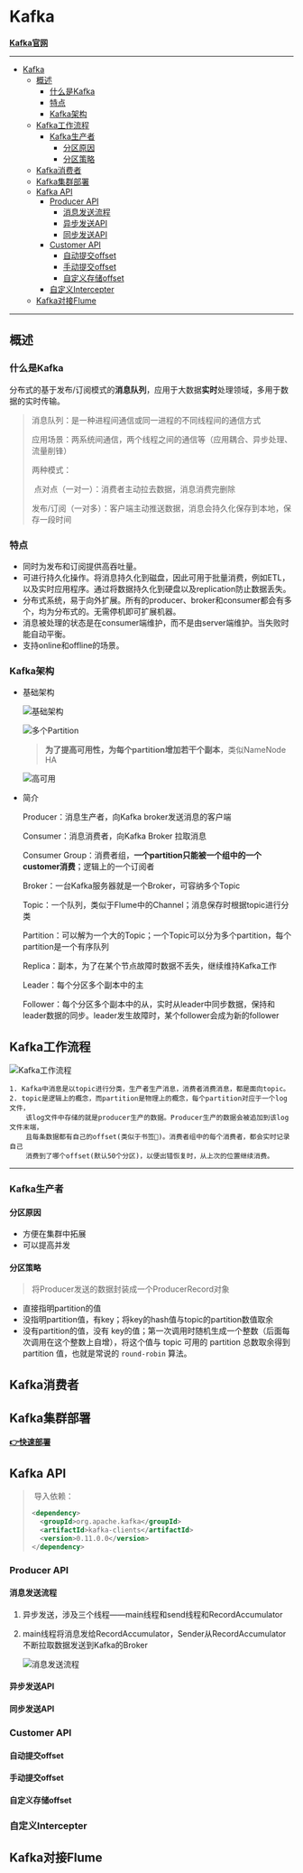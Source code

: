 # Kafka

**[Kafka官网](<http://kafka.apache.org/>)**

---
<!-- TOC -->

- [Kafka](#kafka)
    - [概述](#概述)
        - [什么是Kafka](#什么是kafka)
        - [特点](#特点)
        - [Kafka架构](#kafka架构)
    - [Kafka工作流程](#kafka工作流程)
        - [Kafka生产者](#kafka生产者)
            - [分区原因](#分区原因)
            - [分区策略](#分区策略)
    - [Kafka消费者](#kafka消费者)
    - [Kafka集群部署](#kafka集群部署)
    - [Kafka API](#kafka-api)
        - [Producer API](#producer-api)
            - [消息发送流程](#消息发送流程)
            - [异步发送API](#异步发送api)
            - [同步发送API](#同步发送api)
        - [Customer API](#customer-api)
            - [自动提交offset](#自动提交offset)
            - [手动提交offset](#手动提交offset)
            - [自定义存储offset](#自定义存储offset)
        - [自定义Intercepter](#自定义intercepter)
    - [Kafka对接Flume](#kafka对接flume)

<!-- /TOC -->
---
## 概述

### 什么是Kafka

分布式的基于发布/订阅模式的**消息队列**，应用于大数据**实时**处理领域，多用于数据的实时传输。

> 消息队列：是一种进程间通信或同一进程的不同线程间的通信方式
>
> 应用场景：两系统间通信，两个线程之间的通信等（应用耦合、异步处理、流量削锋）
>
> 两种模式：
>
> ​	点对点（一对一）：消费者主动拉去数据，消息消费完删除
>
> ​	发布/订阅（一对多）：客户端主动推送数据，消息会持久化保存到本地，保存一段时间

### 特点

- 同时为发布和订阅提供高吞吐量。
- 可进行持久化操作。将消息持久化到磁盘，因此可用于批量消费，例如ETL，以及实时应用程序。通过将数据持久化到硬盘以及replication防止数据丢失。
- 分布式系统，易于向外扩展。所有的producer、broker和consumer都会有多个，均为分布式的。无需停机即可扩展机器。
- 消息被处理的状态是在consumer端维护，而不是由server端维护。当失败时能自动平衡。
- 支持online和offline的场景。

### Kafka架构

- 基础架构

  ![基础架构](https://github.com/Dang-h/BigData/blob/master/Kafka/assets/%E5%9F%BA%E7%A1%80%E6%9E%B6%E6%9E%84.png)


  ![多个Partition](https://github.com/Dang-h/BigData/blob/master/Kafka/assets/%E5%A4%9A%E4%B8%AApartition.png)

  > ​	**为了提高可用性，为每个partition增加若干个副本**，类似NameNode HA

  ![高可用](https://github.com/Dang-h/BigData/blob/master/Kafka/assets/%E9%AB%98%E5%8F%AF%E7%94%A8.png)

  

- 简介

  Producer：消息生产者，向Kafka broker发送消息的客户端

  Consumer：消息消费者，向Kafka Broker 拉取消息

  Consumer Group：消费者组，**一个partition只能被一个组中的一个customer消费**；逻辑上的一个订阅者

  Broker：一台Kafka服务器就是一个Broker，可容纳多个Topic

  Topic：一个队列，类似于Flume中的Channel；消息保存时根据topic进行分类

  Partition：可以解为一个大的Topic；一个Topic可以分为多个partition，每个partition是一个有序队列

  Replica：副本，为了在某个节点故障时数据不丢失，继续维持Kafka工作

  Leader：每个分区多个副本中的主

  Follower：每个分区多个副本中的从，实时从leader中同步数据，保持和leader数据的同步。leader发生故障时，某个follower会成为新的follower


## Kafka工作流程

![Kafka工作流程](https://github.com/Dang-h/BigData/blob/master/Kafka/assets/Kafka%E5%B7%A5%E4%BD%9C%E6%B5%81%E7%A8%8B.png)

```
1. Kafka中消息是以topic进行分类，生产者生产消息，消费者消费消息，都是面向topic。
2. topic是逻辑上的概念，而partition是物理上的概念，每个partition对应于一个log文件，
    该log文件中存储的就是producer生产的数据。Producer生产的数据会被追加到该log文件末端，
    且每条数据都有自己的offset(类似于书签🔖)。消费者组中的每个消费者，都会实时记录自己
    消费到了哪个offset(默认50个分区)，以便出错恢复时，从上次的位置继续消费。

```

------

### Kafka生产者

#### 分区原因

- 方便在集群中拓展
- 可以提高并发

#### 分区策略
> 将Producer发送的数据封装成一个ProducerRecord对象
- 直接指明partition的值
- 没指明partition值，有key；将key的hash值与topic的partition数值取余
- 没有partition的值，没有 key的值；第一次调用时随机生成一个整数（后面每次调用在这个整数上自增），将这个值与 topic 可用的 partition 总数取余得到 partition 值，也就是常说的 `round-robin` 算法。
## Kafka消费者

## Kafka集群部署

**[👉快速部署](<http://kafka.apache.org/quickstart>)**

## Kafka API
> ​	导入依赖：
>
> ````xml
> <dependency>
> 	<groupId>org.apache.kafka</groupId>
> 	<artifactId>kafka-clients</artifactId>
> 	<version>0.11.0.0</version>
> </dependency>
> ````

### Producer API

#### 消息发送流程

1. 异步发送，涉及三个线程——main线程和send线程和RecordAccumulator

2. main线程将消息发给RecordAccumulator，Sender从RecordAccumulator不断拉取数据发送到Kafka的Broker

   ![消息发送流程](https://github.com/Dang-h/BigData/blob/master/Kafka/assets/%E6%B6%88%E6%81%AF%E5%8F%91%E9%80%81%E6%B5%81%E7%A8%8B.png)

#### 异步发送API

#### 同步发送API

### Customer API

#### 自动提交offset

#### 手动提交offset

#### 自定义存储offset

### 自定义Intercepter

## Kafka对接Flume



